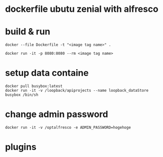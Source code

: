 dockerfile ubutu zenial with alfresco
=====================================

# build & run

    docker --file Dockerfile -t "<image tag name>" .

    docker run -it -p 8080:8080 --rm <image tag name>

# setup data containe
    docker pull busybox:latest
    docker run -it -v /loopback/apiprojects --name loopback_dataStore busybox /bin/sh

# change admin password
    docker run -it -v /optalfresco -e ADMIN_PASSWORD=hogehoge


# plugins
